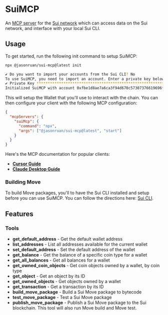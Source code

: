 # SuiMCP

An [MCP server](https://modelcontextprotocol.io/) for the [Sui network](https://sui.io/) which can access data on the Sui network, and interface with your local Sui CLI.

## Usage

To get started, run the following init command to setup SuiMCP:

```bash
npx @jasonruan/sui-mcp@latest init

✔ Do you want to import your accounts from the Sui CLI? No
To use SuiMCP, you need to import an account. Enter a private key below, or leave empty to generate a new one
✔ Private Key **********************************************************************
Initialized SuiMCP with account 0xfbe1d8ae7a6ca3f94d670c57307376619696feb9b43069e55e53ae088b98ef8c
```

This will setup the Wallet that you'll use to interact with the chain. You can then configure your client with the following MCP configuration:

```json
{
  "mcpServers": {
    "suiMcp": {
      "command": "npx",
      "args": ["@jasonruan/sui-mcp@latest", "start"]
    }
  }
}
```

Here's the MCP documentation for popular clients:

- **[Cursor Guide](https://docs.cursor.com/context/model-context-protocol)**
- **[Claude Desktop Guide](https://modelcontextprotocol.io/quickstart/user)**

### Building Move

To build Move packages, you'll to have the Sui CLI installed and setup before you can use SuiMCP. You can follow the directions here: [Sui CLI](https://docs.sui.io/references/cli).

## Features

### Tools

- **get_default_address** - Get the default wallet address
- **list_addresses** - List all addresses available for the current wallet
- **set_default_address** - Set the default address of the wallet
- **get_balance** - Get the balance of a specific coin type for a wallet
- **get_all_balances** - Get all balances for a wallet
- **get_owned_coin_objects** - Get coin objects owned by a wallet, by coin type
- **get_object** - Get an object by its ID
- **get_owned_objects** - Get objects owned by a wallet
- **get_transaction** - Get a transaction by its ID
- **build_move_package** - Build a Sui Move package to bytecode
- **test_move_package** - Test a Sui Move package
- **publish_move_package** - Publish a Sui Move package to the Sui blockchain. This tool will also run Move build and Move test.
